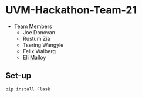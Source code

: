 # UVM-Hackathon-Team-21
* Team Members
	* Joe Donovan
	* Rustum Zia
	* Tsering Wangyle
	* Felix Walberg
	* Eli Malloy

## Set-up

```
pip install Flask
```
